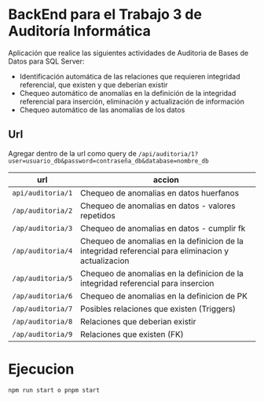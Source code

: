 # BackEnd para el Trabajo 3 de Auditoría Informática

Aplicación que realice las siguientes actividades de Auditoria de Bases de Datos para SQL Server:

- Identificación automática de las relaciones que requieren integridad referencial, que existen y que deberían existir
- Chequeo automático de anomalías en la definición de la integridad referencial para inserción, eliminación y actualización de información
- Chequeo automático de las anomalías de los datos

## Url

Agregar dentro de la url como query de `/api/auditoria/1?user=usuario_db&password=contraseña_db&database=nombre_db`

| url               | accion                                                                                              |
| ----------------- | --------------------------------------------------------------------------------------------------- |
| `api/auditoria/1` | Chequeo de anomalias en datos huerfanos                                                             |
| `/ap/auditoria/2` | Chequeo de anomalias en datos - valores repetidos                                                   |
| `/ap/auditoria/3` | Chequeo de anomalias en datos - cumplir fk                                                          |
| `/ap/auditoria/4` | Chequeo de anomalias en la definicion de la integridad referencial para eliminacion y actualizacion |
| `/ap/auditoria/5` | Chequeo de anomalias en la definicion de la integridad referencial para insercion                   |
| `/ap/auditoria/6` | Chequeo de anomalias en la definicion de PK                                                         |
| `/ap/auditoria/7` | Posibles relaciones que existen (Triggers)                                                          |
| `/ap/auditoria/8` | Relaciones que deberian existir                                                                     |
| `/ap/auditoria/9` | Relaciones que existen (FK)                                                                         |

# Ejecucion

```
npm run start o pnpm start
```